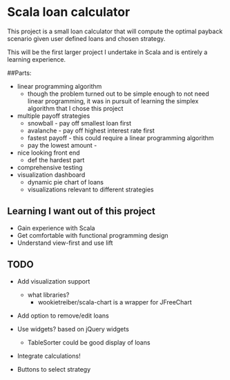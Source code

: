 # Scala loan calculator

This project is a small loan calculator that will compute the optimal payback scenario given user defined loans and chosen strategy.

This will be the first larger project I undertake in Scala and is entirely a learning experience.


##Parts:
  * linear programming algorithm
    * though the problem turned out to be simple enough to not need linear programming, it was in pursuit of learning the simplex algorithm that I chose this project
  * multiple payoff strategies
    * snowball - pay off smallest loan first
    * avalanche - pay off highest interest rate first
    * fastest payoff - this could require a linear programming algorithm
    * pay the lowest amount - 
  * nice looking front end
    * def the hardest part
  * comprehensive testing
  * visualization dashboard 
    * dynamic pie chart of loans
    * visualizations relevant to different strategies


## Learning I want out of this project
  * Gain experience with Scala 
  * Get comfortable with functional programming design
  * Understand view-first and use lift


## TODO
  * Add visualization support
    * what libraries?
      * wookietreiber/scala-chart is a wrapper for JFreeChart

  * Add option to remove/edit loans
  * Use widgets? based on jQuery widgets
    * TableSorter could be good display of loans
  * Integrate calculations!
  * Buttons to select strategy













